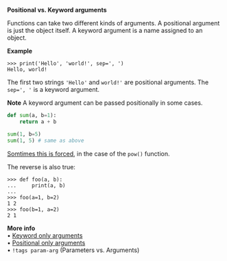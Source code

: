 **Positional vs. Keyword arguments**

Functions can take two different kinds of arguments. A positional argument is just the object itself. A keyword argument is a name assigned to an object.

**Example**
```pycon
>>> print('Hello', 'world!', sep=', ')
Hello, world!
```
The first two strings `'Hello'` and `world!'` are positional arguments.
The `sep=', '` is a keyword argument.

**Note**
A keyword argument can be passed positionally in some cases.
```py
def sum(a, b=1):
    return a + b

sum(1, b=5)
sum(1, 5) # same as above
```
[Somtimes this is forced](https://www.python.org/dev/peps/pep-0570/#history-of-positional-only-parameter-semantics-in-python), in the case of the `pow()` function.

The reverse is also true:
```pycon
>>> def foo(a, b):
...     print(a, b)
...
>>> foo(a=1, b=2)
1 2
>>> foo(b=1, a=2)
2 1
```

**More info**  
• [Keyword only arguments](https://www.python.org/dev/peps/pep-3102/)  
• [Positional only arguments](https://www.python.org/dev/peps/pep-0570/)  
• `!tags param-arg` (Parameters vs. Arguments)  
